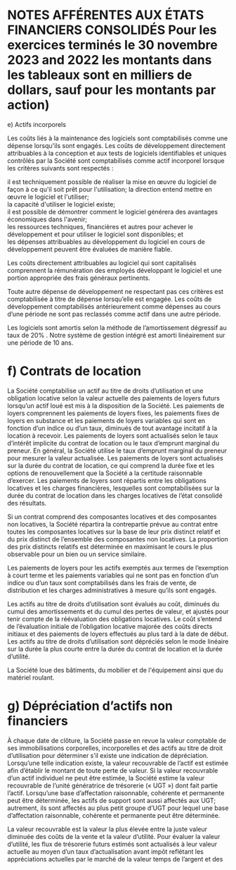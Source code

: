 # NOTES AFFÉRENTES AUX ÉTATS FINANCIERS CONSOLIDÉS Pour les exercices terminés le 30 novembre 2023 and 2022 les montants dans les tableaux sont en milliers de dollars, sauf pour les montants par action)

e) Actifs incorporels

Les coûts liés à la maintenance des logiciels sont comptabilisés comme une dépense lorsqu'ils sont engagés. Les coûts de développement directement attribuables à la conception et aux tests de logiciels identifiables et uniques contrôlés par la Société sont comptabilisés comme actif incorporel lorsque les critères suivants sont respectés :

il est techniquement possible de réaliser la mise en œuvre du logiciel de façon à ce qu'il soit prêt pour l'utilisation; la direction entend mettre en œuvre le logiciel et l'utiliser;   
la capacité d'utiliser le logiciel existe;   
il est possible de démontrer comment le logiciel générera des avantages économiques dans l'avenir;   
les ressources techniques, financières et autres pour achever le développement et pour utiliser le logiciel sont disponibles; et   
les dépenses attribuables au développement du logiciel en cours de développement peuvent être évaluées de manière fiable.

Les coûts directement attribuables au logiciel qui sont capitalisés comprennent la rémunération des employés développant le logiciel et une portion appropriée des frais généraux pertinents.

Toute autre dépense de développement ne respectant pas ces critères est comptabilisée à titre de dépense lorsqu’elle est engagée. Les coûts de développement comptabilisés antérieurement comme dépenses au cours d’une période ne sont pas reclassés comme actif dans une autre période.

Les logiciels sont amortis selon la méthode de l’amortissement dégressif au taux de $20 \%$ . Notre système de gestion intégré est amorti linéairement sur une période de 10 ans.

# f) Contrats de location

La Société comptabilise un actif au titre de droits d’utilisation et une obligation locative selon la valeur actuelle des paiements de loyers futurs lorsqu’un actif loué est mis à la disposition de la Société. Les paiements de loyers comprennent les paiements de loyers fixes, les paiements fixes de loyers en substance et les paiements de loyers variables qui sont en fonction d’un indice ou d’un taux, diminués de tout avantage incitatif à la location à recevoir. Les paiements de loyers sont actualisés selon le taux d’intérêt implicite du contrat de location ou le taux d’emprunt marginal du preneur. En général, la Société utilise le taux d’emprunt marginal du preneur pour mesurer la valeur actualisée. Les paiements de loyers sont actualisés sur la durée du contrat de location, ce qui comprend la durée fixe et les options de renouvellement que la Société a la certitude raisonnable d’exercer. Les paiements de loyers sont répartis entre les obligations locatives et les charges financières, lesquelles sont comptabilisées sur la durée du contrat de location dans les charges locatives de l’état consolidé des résultats.

Si un contrat comprend des composantes locatives et des composantes non locatives, la Société répartira la contrepartie prévue au contrat entre toutes les composantes locatives sur la base de leur prix distinct relatif et du prix distinct de l’ensemble des composantes non locatives. La proportion des prix distincts relatifs est déterminée en maximisant le cours le plus observable pour un bien ou un service similaire.

Les paiements de loyers pour les actifs exemptés aux termes de l’exemption à court terme et les paiements variables qui ne sont pas en fonction d’un indice ou d’un taux sont comptabilisés dans les frais de vente, de distribution et les charges administratives à mesure qu’ils sont engagés.

Les actifs au titre de droits d’utilisation sont évalués au coût, diminués du cumul des amortissements et du cumul des pertes de valeur, et ajustés pour tenir compte de la réévaluation des obligations locatives. Le coût s’entend de l’évaluation initiale de l’obligation locative majorée des coûts directs initiaux et des paiements de loyers effectués au plus tard à la date de début. Les actifs au titre de droits d’utilisation sont dépréciés selon le mode linéaire sur la durée la plus courte entre la durée du contrat de location et la durée d’utilité.

La Société loue des bâtiments, du mobilier et de l'équipement ainsi que du matériel roulant.

# g) Dépréciation d’actifs non financiers

À chaque date de clôture, la Société passe en revue la valeur comptable de ses immobilisations corporelles, incorporelles et des actifs au titre de droit d’utilisation pour déterminer s’il existe une indication de dépréciation. Lorsqu’une telle indication existe, la valeur recouvrable de l’actif est estimée afin d’établir le montant de toute perte de valeur. Si la valeur recouvrable d’un actif individuel ne peut être estimée, la Société estime la valeur recouvrable de l’unité génératrice de trésorerie (« UGT ») dont fait partie l’actif. Lorsqu’une base d’affectation raisonnable, cohérente et permanente peut être déterminée, les actifs de support sont aussi affectés aux UGT; autrement, ils sont affectés au plus petit groupe d’UGT pour lequel une base d’affectation raisonnable, cohérente et permanente peut être déterminée.

La valeur recouvrable est la valeur la plus élevée entre la juste valeur diminuée des coûts de la vente et la valeur d’utilité. Pour évaluer la valeur d’utilité, les flux de trésorerie futurs estimés sont actualisés à leur valeur actuelle au moyen d’un taux d’actualisation avant impôt reflétant les appréciations actuelles par le marché de la valeur temps de l’argent et des